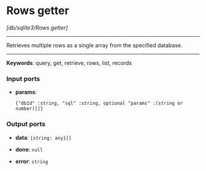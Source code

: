 # Rows getter

_[db/sqlite3/Rows getter]_

---

Retrieves multiple rows as a single array from the specified database.  

---

__Keywords__: query, get, retrieve, rows, list, records

### Input ports

* __params__: 
    ```
    {"dbId" :string, "sql" :string, optional "params" :(string or number)[]}
    ```

### Output ports

* __data__: ` {string: any}[] `


* __done__: ` null `


* __error__: ` string `

